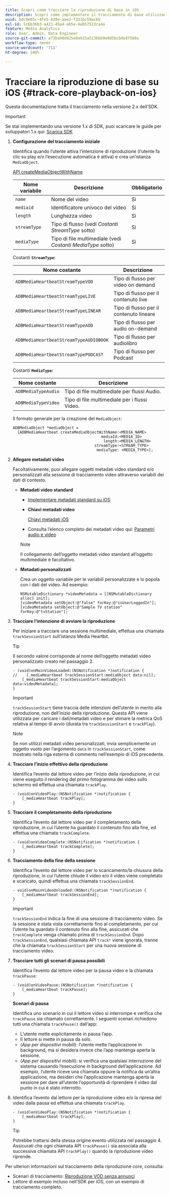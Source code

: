 ```yaml
---
title: Scopri come tracciare la riproduzione di base in iOS
description: Scopri come implementare il tracciamento di base utilizzando Media SDK su iOS.
uuid: bdc0e05c-4fe5-430e-aee2-f331bc59ac6b
exl-id: 5c6b36b3-a421-45a4-a65e-4eb57513ca4a
feature: Media Analytics
role: User, Admin, Data Engineer
source-git-commit: a73ba98e025e0a915a5136bb9e0d5bcbde875b0a
workflow-type: tm+mt
source-wordcount: '711'
ht-degree: 100%

---
```


# Tracciare la riproduzione di base su iOS {#track-core-playback-on-ios}

Questa documentazione tratta il tracciamento nella versione 2.x dell’SDK.

>[!IMPORTANT]
>Se stai implementando una versione 1.x di SDK, puoi scaricare le guide per sviluppatori 1.x qui: [Scarica SDK](/help/getting-started/download-sdks.md)

1. **Configurazione del tracciamento iniziale**

   Identifica quando l’utente attiva l’intenzione di riproduzione (l’utente fa clic su play e/o l’esecuzione automatica è attiva) e crea un’istanza `MediaObject`.

   [API createMediaObjectWithName](https://adobe-marketing-cloud.github.io/media-sdks/reference/ios/Classes/ADBMediaHeartbeat.html#//api/name/createMediaObjectWithName:mediaId:length:streamType:mediaType:)

   | Nome variabile | Descrizione | Obbligatorio |
   |---|---|---|
   | `name` | Nome del video | Sì |
   | `mediaid` | Identificatore univoco del video | Sì |
   | `length` | Lunghezza video | Sì |
   | `streamType` | Tipo di flusso (vedi _Costanti StreamType_ sotto) | Sì |
   | `mediaType` | Tipo di file multimediale (vedi _Costanti MediaType_ sotto) | Sì |

   Costanti **`StreamType`:**

   | Nome costante | Descrizione |
   |---|---|
   | `ADBMediaHeartbeatStreamTypeVOD` | Tipo di flusso per video on demand |
   | `ADBMediaHeartbeatStreamTypeLIVE` | Tipo di flusso per il contenuto live |
   | `ADBMediaHeartbeatStreamTypeLINEAR` | Tipo di flusso per il contenuto lineare |
   | `ADBMediaHeartbeatStreamTypeAOD` | Tipo di flusso per audio on-demand |
   | `ADBMediaHeartbeatStreamTypeAUDIOBOOK` | Tipo di flusso per audiolibro |
   | `ADBMediaHeartbeatStreamTypePODCAST` | Tipo di flusso per Podcast |

   Costanti **`MediaType`:**

   | Nome costante | Descrizione |
   |---|---|
   | `ADBMediaTypeAudio` | Tipo di file multimediale per flussi Audio. |
   | `ADBMediaTypeVideo` | Tipo di file multimediale per i flussi Video. |

   Il formato generale per la creazione del `MediaObject`:

   ```
   ADBMediaObject *mediaObject =  
     [ADBMediaHeartbeat createMediaObjectWithName:<MEDIA_NAME>
                                          mediaId:<MEDIA_ID>
                                           length:<MEDIA_LENGTH>                       
                                       streamType:<STREAM_TYPE>
                                        mediaType: <MEDIA_TYPE>];
   ```

1. **Allegare metadati video**

   Facoltativamente, puoi allegare oggetti metadati video standard e/o personalizzati alla sessione di tracciamento video attraverso variabili dei dati di contesto.

   * **Metadati video standard**

      * [Implementare metadati standard su iOS](/help/use-cases/track-av-playback/impl-std-metadata/impl-std-metadata-ios.md)
      * **Chiavi metadati video**

         [Chiavi metadati iOS](/help/use-cases/track-av-playback/impl-std-metadata/ios-metadata-keys.md)

      * Consulta l’elenco completo dei metadati video qui: [Parametri audio e video](/help/implementation/variables/audio-video-parameters.md)
      >[!NOTE]
      >
      >Il collegamento dell’oggetto metadati video standard all’oggetto multimediale è facoltativo.

   * **Metadati personalizzati**

      Crea un oggetto variabile per le variabili personalizzate e lo popola con i dati del video. Ad esempio:

      ```
      NSMutableDictionary *videoMetadata = [[NSMutableDictionary alloc] init];
      [videoMetadata setObject:@"false" forKey:@"isUserLoggedIn"];
      [videoMetadata setObject:@"Sample TV station" forKey:@"tvStation"];
      ```


1. **Tracciare l’intenzione di avviare la riproduzione**

   Per iniziare a tracciare una sessione multimediale, effettua una chiamata `trackSessionStart` sull’istanza Media Heartbit.

   >[!TIP]
   >
   >Il secondo valore corrisponde al nome dell’oggetto metadati video personalizzato creato nel passaggio 2.

   ```
   - (void)onMainVideoLoaded:(NSNotification *)notification {
   //    [_mediaHeartbeat trackSessionStart:mediaObject data:nil];
       [_mediaHeartbeat trackSessionStart:mediaObject data:videoMetadata];
   }
   ```

   >[!IMPORTANT]
   >
   >`trackSessionStart` tiene traccia delle intenzioni dell’utente in merito alla riproduzione, non dell’inizio della riproduzione. Questa API viene utilizzata per caricare i dati/metadati video e per stimare la metrica QoS relativa al tempo di avvio (durata tra `trackSessionStart` e `trackPlay`).

   >[!NOTE]
   >
   >Se non utilizzi metadati video personalizzati, invia semplicemente un oggetto vuoto per l’argomento `data` in `trackSessionStart`, come mostrato nella riga esterna di commento nell’esempio di iOS precedente.

1. **Tracciare l’inizio effettivo della riproduzione**

   Identifica l’evento dal lettore video per l’inizio della riproduzione, in cui viene eseguito il rendering del primo fotogramma del video sullo schermo ed effettua una chiamata `trackPlay`.

   ```
   - (void)onVideoPlay:(NSNotification *)notification {
       [_mediaHeartbeat trackPlay];
   }
   ```

1. **Tracciare il completamento della riproduzione**

   Identifica l’evento dal lettore video per il completamento della riproduzione, in cui l’utente ha guardato il contenuto fino alla fine, ed effettua una chiamata `trackComplete`.

   ```
   - (void)onVideoComplete:(NSNotification *)notification {
       [_mediaHeartbeat trackComplete];
   }
   ```

1. **Tracciamento della fine della sessione**

   Identifica l’evento dal lettore video per lo scaricamento/la chiusura della riproduzione, in cui l’utente chiude il video e/o il video viene completato e scaricato, quindi effettua una chiamata `trackSessionEnd`.

   ```
   - void)onMainVideoUnloaded:(NSNotification *)notification {
       [_mediaHeartbeat trackSessionEnd];
   }
   ```

   >[!IMPORTANT]
   >
   >`trackSessionEnd` indica la fine di una sessione di tracciamento video. Se la sessione è stata vista correttamente fino al completamento, per cui l’utente ha guardato il contenuto fino alla fine, assicurati che `trackComplete` venga chiamato prima di `trackSessionEnd`. Dopo `trackSessionEnd`, qualsiasi chiamata API `track*` viene ignorata, tranne che la chiamata `trackSessionStart` per una nuova sessione di tracciamento video.

1. **Tracciare tutti gli scenari di pausa possibili**

   Identifica l’evento dal lettore video per la pausa video e la chiamata `trackPause`:

   ```
   - (void)onVideoPause:(NSNotification *)notification {
       [_mediaHeartbeat trackPause];
   }
   ```

   **Scenari di pausa**

   Identifica uno scenario in cui il lettore video si interrompe e verifica che `trackPause` sia chiamato correttamente. I seguenti scenari richiedono tutti una chiamata `trackPause()` dall’app:

   * L’utente mette esplicitamente in pausa l’app.
   * Il lettore si mette in pausa da solo.
   * (*App per dispositivi mobili*): l’utente mette l’applicazione in background, ma si desidera invece che l’app mantenga aperta la sessione.
   * (*App per dispositivi mobili*): si verifica una qualsiasi interruzione del sistema causando l’esecuzione in background dell’applicazione. Ad esempio, l’utente riceve una chiamata oppure la notifica da un’altra applicazione, ma desideri che l’applicazione mantenga aperta la sessione per dare all’utente l’opportunità di riprendere il video dal punto in cui è stato interrotto.

1. Identifica l’evento dal lettore per la riproduzione video e/o la ripresa del video dalla pausa ed effettua una chiamata `trackPlay`.

   ```
   - (void)onVideoPlay:(NSNotification *)notification {
       [_mediaHeartbeat trackPlay];
   }
   ```

   >[!TIP]
   >
   >Potrebbe trattarsi della stessa origine evento utilizzata nel passaggio 4. Assicurati che ogni chiamata API `trackPause()` sia associata alla successiva chiamata API `trackPlay()` quando la riproduzione video riprende.

Per ulteriori informazioni sul tracciamento della riproduzione core, consulta:

* Scenari di tracciamento: [Riproduzione VOD senza annunci](/help/use-cases/tracking-scenarios/vod-no-intrs-details.md)
* Lettore di esempio incluso nell’SDK per iOS, con un esempio di tracciamento completo.
